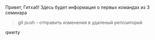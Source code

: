 Привет, Гитхаб! Здесь будет информация о первых командах из 3 семинара
> git push - отправить изменения в удаленый репозиторий

qwerty